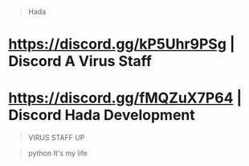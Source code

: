 > Hada

# https://discord.gg/kP5Uhr9PSg | Discord A Virus Staff

# https://discord.gg/fMQZuX7P64 | Discord Hada Development

> VIRUS STAFF UP

> python It's my life
